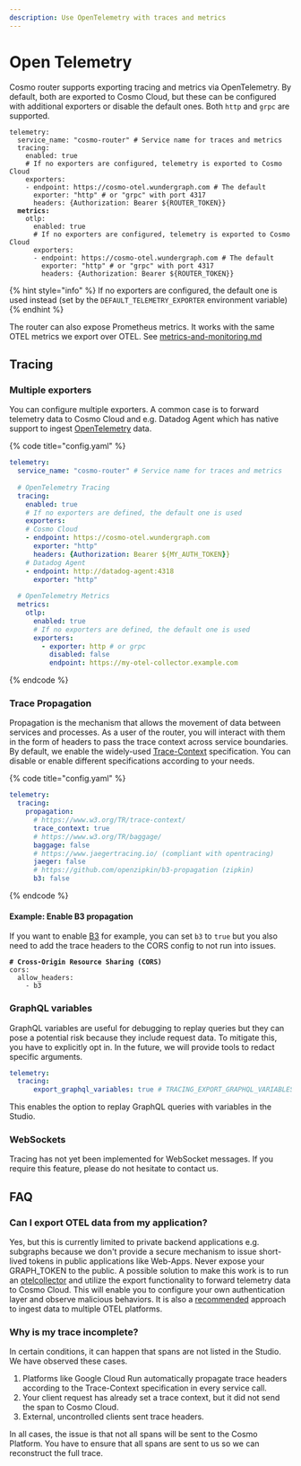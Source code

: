 ```yaml
---
description: Use OpenTelemetry with traces and metrics
---
```


# Open Telemetry

Cosmo router supports exporting tracing and metrics via OpenTelemetry. By default, both are exported to Cosmo Cloud, but these can be configured with additional exporters or disable the default ones. Both `http` and `grpc` are supported.

<pre class="language-yaml" data-title="config.yaml"><code class="lang-yaml">telemetry:
  service_name: "cosmo-router" # Service name for traces and metrics
  tracing:
    enabled: true
    # If no exporters are configured, telemetry is exported to Cosmo Cloud
    exporters:
    - endpoint: https://cosmo-otel.wundergraph.com # The default
      exporter: "http" # or "grpc" with port 4317
      headers: {Authorization: Bearer ${ROUTER_TOKEN}}
<strong>  metrics:
</strong>    otlp:
      enabled: true
      # If no exporters are configured, telemetry is exported to Cosmo Cloud
      exporters:
      - endpoint: https://cosmo-otel.wundergraph.com # The default
        exporter: "http" # or "grpc" with port 4317
        headers: {Authorization: Bearer ${ROUTER_TOKEN}}
</code></pre>

{% hint style="info" %}
If no exporters are configured, the default one is used instead (set by the `DEFAULT_TELEMETRY_EXPORTER` environment variable)
{% endhint %}

The router can also expose Prometheus metrics. It works with the same OTEL metrics we export over OTEL. See [metrics-and-monitoring.md](metrics-and-monitoring.md "mention")

## Tracing

### Multiple exporters

You can configure multiple exporters. A common case is to forward telemetry data to Cosmo Cloud and e.g. Datadog Agent which has native support to ingest  [OpenTelemetry](https://docs.datadoghq.com/opentelemetry/) data.

{% code title="config.yaml" %}
```yaml
telemetry:
  service_name: "cosmo-router" # Service name for traces and metrics
  
  # OpenTelemetry Tracing
  tracing:
    enabled: true
    # If no exporters are defined, the default one is used
    exporters:
    # Cosmo Cloud
    - endpoint: https://cosmo-otel.wundergraph.com
      exporter: "http"
      headers: {Authorization: Bearer ${MY_AUTH_TOKEN}}
    # Datadog Agent 
    - endpoint: http://datadog-agent:4318
      exporter: "http"
      
  # OpenTelemetry Metrics
  metrics:
    otlp:
      enabled: true
      # If no exporters are defined, the default one is used
      exporters:
        - exporter: http # or grpc
          disabled: false
          endpoint: https://my-otel-collector.example.com
```
{% endcode %}

### Trace Propagation

Propagation is the mechanism that allows the movement of data between services and processes. As a user of the router, you will interact with them in the form of headers to pass the trace context across service boundaries. By default, we enable the widely-used [Trace-Context](https://www.w3.org/TR/trace-context/) specification. You can disable or enable different specifications according to your needs.

{% code title="config.yaml" %}
```yaml
telemetry:
  tracing:
    propagation:
      # https://www.w3.org/TR/trace-context/
      trace_context: true
      # https://www.w3.org/TR/baggage/
      baggage: false
      # https://www.jaegertracing.io/ (compliant with opentracing)
      jaeger: false
      # https://github.com/openzipkin/b3-propagation (zipkin)
      b3: false   
```
{% endcode %}

#### Example: Enable B3 propagation

If you want to enable [B3](https://github.com/openzipkin/b3-propagation) for example, you can set `b3` to `true` but you also need to add the trace headers to the CORS config to not run into issues.

<pre class="language-yaml" data-title="config.yaml"><code class="lang-yaml"><strong># Cross-Origin Resource Sharing (CORS)
</strong>cors:
  allow_headers:
    - b3
</code></pre>

### GraphQL variables

GraphQL variables are useful for debugging to replay queries but they can pose a potential risk because they include request data. To mitigate this, you have to explicitly opt in. In the future, we will provide tools to redact specific arguments.

```yaml
telemetry:
  tracing:
      export_graphql_variables: true # TRACING_EXPORT_GRAPHQL_VARIABLES
```

This enables the option to replay GraphQL queries with variables in the Studio.

### WebSockets

Tracing has not yet been implemented for WebSocket messages. If you require this feature, please do not hesitate to contact us.

## FAQ

### Can I export OTEL data from my application?

Yes, but this is currently limited to private backend applications e.g. subgraphs because we don't provide a secure mechanism to issue short-lived tokens in public applications like Web-Apps. Never expose your GRAPH\_TOKEN to the public. A possible solution to make this work is to run an [otelcollector](https://docs.newrelic.com/docs/more-integrations/open-source-telemetry-integrations/opentelemetry/collector/opentelemetry-collector-intro/) and utilize the export functionality to forward telemetry data to Cosmo Cloud. This will enable you to configure your own authentication layer and observe malicious behaviors. It is also a [recommended](https://docs.newrelic.com/docs/more-integrations/open-source-telemetry-integrations/opentelemetry/best-practices/opentelemetry-best-practices-browser/) approach to ingest data to multiple OTEL platforms.

### Why is my trace incomplete?

In certain conditions, it can happen that spans are not listed in the Studio. We have observed these cases.&#x20;

1. Platforms like Google Cloud Run automatically propagate trace headers according to the Trace-Context specification in every service call.
2. Your client request has already set a trace context, but it did not send the span to Cosmo Cloud.
3. External, uncontrolled clients sent trace headers.

In all cases, the issue is that not all spans will be sent to the Cosmo Platform. You have to ensure that all spans are sent to us so we can reconstruct the full trace.
